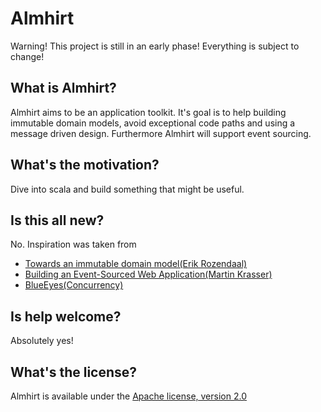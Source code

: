 # Almhirt

Warning! This project is still in an early phase! Everything is subject to change! 

## What is Almhirt?

Almhirt aims to be an application toolkit. 
It's goal is to help building immutable domain models, avoid exceptional code paths and using a message driven design.
Furthermore Almhirt will support event sourcing.

## What's the motivation?

Dive into scala and build something that might be useful. 

## Is this all new?

No. Inspiration was taken from
* [Towards an immutable domain model(Erik Rozendaal)](http://blog.zilverline.com/2011/02/01/towards-an-immutable-domain-model-introduction-part-1/)
* [Building an Event-Sourced Web Application(Martin Krasser)](http://krasserm.blogspot.de/2011/11/building-event-sourced-web-application.html)
* [BlueEyes(Concurrency)](http://noelwelsh.com/blueeyes/concurrency.html)


## Is help welcome?

Absolutely yes!

## What's the license?

Almhirt is available under the [Apache license, version 2.0](http://www.apache.org/licenses/LICENSE-2.0.html)
